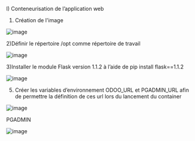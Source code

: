 I) Conteneurisation de l’application web

1) Création de l'image

![image](https://user-images.githubusercontent.com/115996823/201756623-0dfaccc1-0aad-4b00-aa6b-64621ac71aee.png)

2)Définir le répertoire /opt comme répertoire de travail

![image](https://user-images.githubusercontent.com/115996823/201757658-98769b13-334c-4426-aae7-922176f413d5.png)

3)Installer le module Flask version 1.1.2 à l’aide de pip install flask==1.1.2

![image](https://user-images.githubusercontent.com/115996823/201757418-777e4175-8b1d-4c3f-96b7-2b59e3d6c778.png)

5) Créer les variables d’environnement ODOO_URL et PGADMIN_URL afin de permettre la définition de ces url lors du lancement du container

![image](https://user-images.githubusercontent.com/115996823/201757903-83d80dcc-5e2f-4dd7-9d35-98c6cd87ab78.png)

PGADMIN

![image](https://user-images.githubusercontent.com/115996823/201757957-fffa8296-91ac-4aa0-9cb6-3f2ed3ed3158.png)


